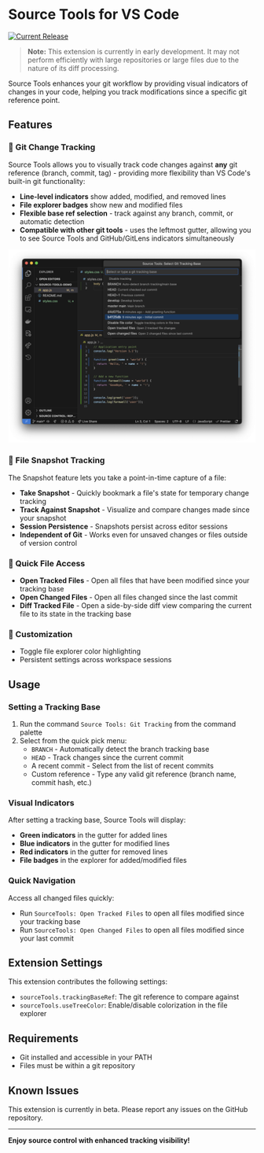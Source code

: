 # Source Tools for VS Code

<!-- [![Version](https://img.shields.io/badge/version-0.2.2-blue.svg)](https://marketplace.visualstudio.com/items?itemName=bitbased.source-tools)
[![Installs](https://img.shields.io/badge/installs-beta-orange.svg)](https://marketplace.visualstudio.com/items?itemName=bitbased.source-tools)
[![Rating](https://img.shields.io/badge/rating-beta-yellow.svg)](https://marketplace.visualstudio.com/items?itemName=bitbased.source-tools&ssr=false#review-details) -->

[![Current Release](https://img.shields.io/github/v/release/bitbased/source-tools?include_prereleases&label=Release)](https://github.com/bitbased/source-tools/releases/latest)

> **Note:** This extension is currently in early development. It may not perform efficiently with large repositories or large files due to the nature of its diff processing.

Source Tools enhances your git workflow by providing visual indicators of changes in your code, helping you track modifications since a specific git reference point.

## Features

### 🔄 Git Change Tracking

Source Tools allows you to visually track code changes against **any** git reference (branch, commit, tag) - providing more flexibility than VS Code's built-in git functionality:

- **Line-level indicators** show added, modified, and removed lines
- **File explorer badges** show new and modified files
- **Flexible base ref selection** - track against any branch, commit, or automatic detection
- **Compatible with other git tools** - uses the leftmost gutter, allowing you to see Source Tools and GitHub/GitLens indicators simultaneously

![Feature Screenshot](resources/screenshot.png)

### 📸 File Snapshot Tracking

The Snapshot feature lets you take a point-in-time capture of a file:

- **Take Snapshot** - Quickly bookmark a file's state for temporary change tracking
- **Track Against Snapshot** - Visualize and compare changes made since your snapshot
- **Session Persistence** - Snapshots persist across editor sessions
- **Independent of Git** - Works even for unsaved changes or files outside of version control

### 📑 Quick File Access

- **Open Tracked Files** - Open all files that have been modified since your tracking base
- **Open Changed Files** - Open all files changed since the last commit
- **Diff Tracked File** - Open a side-by-side diff view comparing the current file to its state in the tracking base

### 🎨 Customization

- Toggle file explorer color highlighting
- Persistent settings across workspace sessions

## Usage

### Setting a Tracking Base

1. Run the command `Source Tools: Git Tracking` from the command palette
2. Select from the quick pick menu:
    - `BRANCH` - Automatically detect the branch tracking base
    - `HEAD` - Track changes since the current commit
    - A recent commit - Select from the list of recent commits
    - Custom reference - Type any valid git reference (branch name, commit hash, etc.)

### Visual Indicators

After setting a tracking base, Source Tools will display:

- **Green indicators** in the gutter for added lines
- **Blue indicators** in the gutter for modified lines
- **Red indicators** in the gutter for removed lines
- **File badges** in the explorer for added/modified files

### Quick Navigation

Access all changed files quickly:

- Run `SourceTools: Open Tracked Files` to open all files modified since your tracking base
- Run `SourceTools: Open Changed Files` to open all files modified since your last commit

## Extension Settings

This extension contributes the following settings:

* `sourceTools.trackingBaseRef`: The git reference to compare against
* `sourceTools.useTreeColor`: Enable/disable colorization in the file explorer

## Requirements

* Git installed and accessible in your PATH
* Files must be within a git repository

## Known Issues

This extension is currently in beta. Please report any issues on the GitHub repository.

---

**Enjoy source control with enhanced tracking visibility!**
